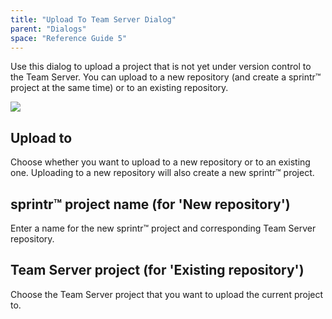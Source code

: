 ```yaml
---
title: "Upload To Team Server Dialog"
parent: "Dialogs"
space: "Reference Guide 5"
---
```

Use this dialog to upload a project that is not yet under version control to the Team Server. You can upload to a new repository (and create a sprintr™ project at the same time) or to an existing repository.

![](attachments/524306/688139.png)

## Upload to

Choose whether you want to upload to a new repository or to an existing one. Uploading to a new repository will also create a new sprintr™ project.

## sprintr™ project name (for 'New repository')

Enter a name for the new sprintr™ project and corresponding Team Server repository.

## Team Server project (for 'Existing repository')

Choose the Team Server project that you want to upload the current project to.
